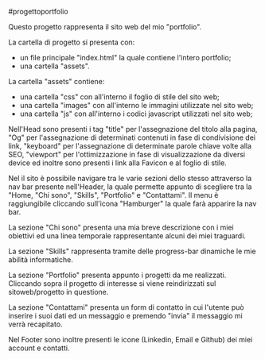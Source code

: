 #progettoportfolio

Questo progetto rappresenta il sito web del mio "portfolio". 

La cartella di progetto si presenta con:
- un file principale "index.html" la quale contiene l'intero portfolio;
- una cartella "assets".

La cartella "assets" contiene:
- una cartella "css" con all'interno il foglio di stile del sito web;
- una cartella "images" con all'interno le immagini utilizzate nel sito web;
- una cartella "js" con all'interno i codici javascript utilizzati nel sito web;

Nell'Head sono presenti i tag "title" per l'assegnazione del titolo alla pagina, "Og" per l'assegnazione di determinati contenuti in fase di condivisione dei link, "keyboard" per l'assegnazione di determinate parole chiave volte alla SEO, "viewport" per l'ottimizzazione in fase di visualizzazione da diversi device ed inoltre sono presenti i link alla Favicon e al foglio di stile.

Nel il sito è possibile navigare tra le varie sezioni dello stesso attraverso la nav bar presente nell'Header, la quale permette appunto di scegliere tra la "Home, "Chi sono", "Skills", "Portfolio" e "Contattami". Il menu è raggiungibile cliccando sull'icona "Hamburger" la quale farà apparire la nav bar.

La sezione "Chi sono" presenta una mia breve descrizione con i miei obiettivi ed una linea temporale rappresentante alcuni dei miei traguardi.

La sezione "Skills" rappresenta tramite delle progress-bar dinamiche le mie abilità informatiche.

La sezione "Portfolio" presenta appunto i progetti da me realizzati. Cliccando sopra il progetto di interesse si viene reindirizzati sul sitoweb/progetto in questione.

La sezione "Contattami" presenta un form di contatto in cui l'utente può inserire i suoi dati ed un messaggio e premendo "invia" il messaggio mi verrà recapitato.

Nel Footer sono inoltre presenti le icone (Linkedin, Email e Github) dei miei account e contatti.
